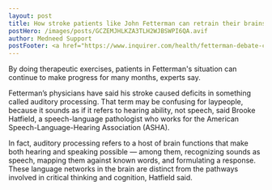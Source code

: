 ```yaml
---
layout: post
title: How stroke patients like John Fetterman can retrain their brains
postHero: /images/posts/GCZEMJHLKZA3TLH2WJBSWPI6QA.avif
author: Medneed Support
postFooter: <a href="https://www.inquirer.com/health/fetterman-debate-caption-auditory-stroke-oz-20221024.html/" target="_blank">Continue Reading</a> 
---
```

<!-- Excerpt here before second image below -->

By doing therapeutic exercises, patients in Fetterman's situation can continue to make progress for many months, experts say.

Fetterman’s physicians have said his stroke caused deficits in something called auditory processing. That term may be confusing for laypeople, because it sounds as if it refers to hearing ability, not speech, said Brooke Hatfield, a speech-language pathologist who works for the American Speech-Language-Hearing Association (ASHA).

In fact, auditory processing refers to a host of brain functions that make both hearing and speaking possible — among them, recognizing sounds as speech, mapping them against known words, and formulating a response. These language networks in the brain are distinct from the pathways involved in critical thinking and cognition, Hatfield said.
